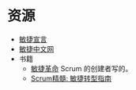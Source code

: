 # 资源
* [敏捷宣言](http://agilemanifesto.org/iso/zhchs/manifesto.html)
* [敏捷中文网](http://www.scrumcn.com/agile/)
* 书籍
  * [敏捷革命](https://read.douban.com/ebook/33249617/) Scrum 的创建者写的。
  * [Scrum精髓: 敏捷转型指南](https://book.douban.com/subject/25887356/)